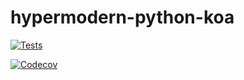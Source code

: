# hypermodern-python-koa

[![Tests](https://github.com/kadamopoulos/hypermodern-python-koa/workflows/Tests/badge.svg)](https://github.com/kadamopoulos/hypermodern-python-koa/actions?workflow=Tests)

[![Codecov](https://codecov.io/gh/kadamopoulos/hypermodern-python-koa/branch/master/graph/badge.svg)](https://codecov.io/gh/kadamopoulos/hypermodern-python-koa)
